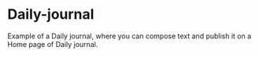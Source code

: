 # Daily-journal
Example of a Daily journal, where you can compose text and publish it on a Home page of Daily journal.
